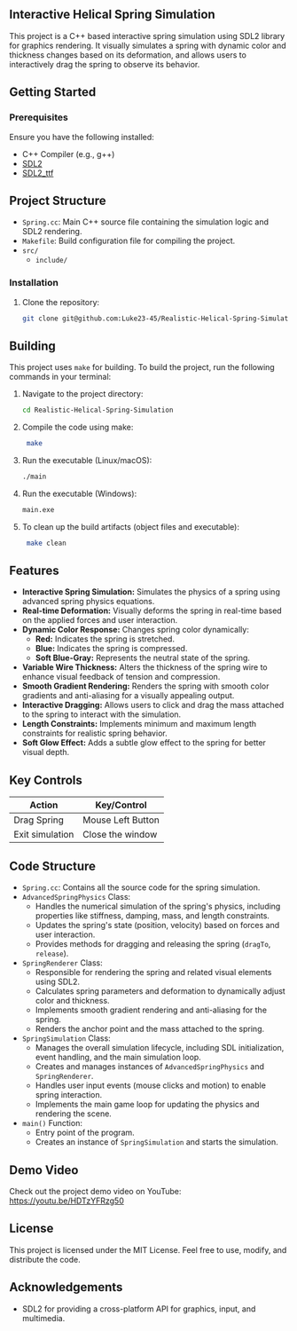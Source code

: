 ## Interactive Helical Spring Simulation

This project is a C++ based interactive spring simulation using SDL2 library for graphics rendering. It visually simulates a spring with dynamic color and thickness changes based on its deformation, and allows users to interactively drag the spring to observe its behavior.

## Getting Started

### Prerequisites
Ensure you have the following installed:
- C++ Compiler (e.g., g++)
- [SDL2](https://www.libsdl.org/)
- [SDL2_ttf](https://www.libsdl.org/projects/SDL_ttf/)

## Project Structure

*   `Spring.cc`: Main C++ source file containing the simulation logic and SDL2 rendering.
*   `Makefile`: Build configuration file for compiling the project.
*   `src/`
    *   `include/`


### Installation
1. Clone the repository:
    ```bash
    git clone git@github.com:Luke23-45/Realistic-Helical-Spring-Simulation.git
    ```
## Building

This project uses `make` for building. To build the project, run the following commands in your terminal:

1. Navigate to the project directory:
    ```bash
    cd Realistic-Helical-Spring-Simulation
    ```
3. Compile the code using make:
    ```bash
     make
    ```
4. Run the executable (Linux/macOS):
    ```bash
    ./main
    ```
5. Run the executable (Windows):
    ```bash
    main.exe
    ```
6. To clean up the build artifacts (object files and executable):
    ```bash
     make clean
    ```

## Features
- **Interactive Spring Simulation:**  Simulates the physics of a spring using advanced spring physics equations.
- **Real-time Deformation:**  Visually deforms the spring in real-time based on the applied forces and user interaction.
- **Dynamic Color Response:** Changes spring color dynamically:
    - **Red:**  Indicates the spring is stretched.
    - **Blue:** Indicates the spring is compressed.
    - **Soft Blue-Gray:** Represents the neutral state of the spring.
- **Variable Wire Thickness:**  Alters the thickness of the spring wire to enhance visual feedback of tension and compression.
- **Smooth Gradient Rendering:**  Renders the spring with smooth color gradients and anti-aliasing for a visually appealing output.
- **Interactive Dragging:** Allows users to click and drag the mass attached to the spring to interact with the simulation.
- **Length Constraints:** Implements minimum and maximum length constraints for realistic spring behavior.
- **Soft Glow Effect:** Adds a subtle glow effect to the spring for better visual depth.

## Key Controls

| Action            | Key/Control         |
| ----------------- | ------------------- |
| Drag Spring       | Mouse Left Button   |
| Exit simulation | Close the window    |

## Code Structure
- `Spring.cc`: Contains all the source code for the spring simulation.
- `AdvancedSpringPhysics` Class:
    -  Handles the numerical simulation of the spring's physics, including properties like stiffness, damping, mass, and length constraints.
    -  Updates the spring's state (position, velocity) based on forces and user interaction.
    -  Provides methods for dragging and releasing the spring (`dragTo`, `release`).
- `SpringRenderer` Class:
    -  Responsible for rendering the spring and related visual elements using SDL2.
    -  Calculates spring parameters and deformation to dynamically adjust color and thickness.
    -  Implements smooth gradient rendering and anti-aliasing for the spring.
    -  Renders the anchor point and the mass attached to the spring.
- `SpringSimulation` Class:
    -  Manages the overall simulation lifecycle, including SDL initialization, event handling, and the main simulation loop.
    -  Creates and manages instances of `AdvancedSpringPhysics` and `SpringRenderer`.
    -  Handles user input events (mouse clicks and motion) to enable spring interaction.
    -  Implements the main game loop for updating the physics and rendering the scene.
- `main()` Function:
    -  Entry point of the program.
    -  Creates an instance of `SpringSimulation` and starts the simulation.

## Demo Video
Check out the project demo video on YouTube: https://youtu.be/HDTzYFRzg50


## License

This project is licensed under the MIT License. Feel free to use, modify, and distribute the code.

## Acknowledgements

- SDL2 for providing a cross-platform API for graphics, input, and multimedia.
